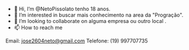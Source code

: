 - 👋 Hi, I’m @NetoPissolato tenho 18 anos.
- 👀 I’m interested in  buscar mais  conhecimento na area  da "Progração".
- 💞️ I’m looking to collaborate on  alguma empresa ou outro local .
- 📫 How to reach me 

Email: jose2604neto@gmail.com
Telefone: (19) 997707735
